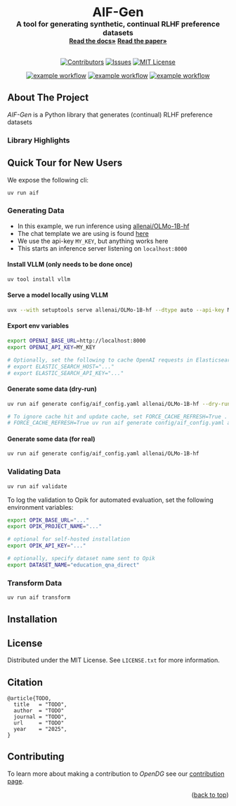 <a id="readme-top"></a>

<div align="center">
  <h1 style="font-size:3vw;padding:0;margin:0;display:inline">AIF-Gen</h3>
  <h3 style="margin:0">A tool for generating synthetic, continual RLHF preference datasets</h3>
  <a href="https://aif_gen.readthedocs.io/en/latest"/><strong>Read the docs»</strong></a>
  <a href="https://github.com/ComplexData-MILA/AIF-Gen"/><strong>Read the paper»</strong></a>
</div>

<br/>

<div align="center">

<a href="">[![Contributors][contributors-shield]][contributors-url]</a>
<a href="">[![Issues][issues-shield]][issues-url]</a>
<a href="">[![MIT License][license-shield]][license-url]</a>

</div>

<div align="center">

<a href="">![example workflow](https://github.com/ComplexData-MILA/AIF-Gen/actions/workflows/ruff.yml/badge.svg)</a>
<a href="">![example workflow](https://github.com/ComplexData-MILA/AIF-Gen/actions/workflows/mypy.yml/badge.svg)</a>
<a href="">![example workflow](https://github.com/ComplexData-MILA/AIF-Gen/actions/workflows/testing.yml/badge.svg)</a>

</div>

## About The Project

_AIF-Gen_ is a Python library that generates (continual) RLHF preference datasets

### Library Highlights

## Quick Tour for New Users

We expose the following cli:

```sh
uv run aif
```

### Generating Data

- In this example, we run inference using [allenai/OLMo-1B-hf](https://huggingface.co/allenai/OLMo-1B-hf)
- The chat template we are using is found [here](https://github.com/ComplexData-MILA/AIF-Gen/blob/data/minimal_example/olmo-chat-template.jinja)
- We use the api-key `MY_KEY`, but anything works here
- This starts an inference server listening on `localhost:8000`

#### Install VLLM (only needs to be done once)

```sh
uv tool install vllm
```

#### Serve a model locally using VLLM

```sh
uvx --with setuptools serve allenai/OLMo-1B-hf --dtype auto --api-key MY_KEY --chat-template chat_templates/omlo-chat-template.jinja
```

#### Export env variables

```sh
export OPENAI_BASE_URL=http://localhost:8000
export OPENAI_API_KEY=MY_KEY

# Optionally, set the following to cache OpenAI requests in Elasticsearch.
# export ELASTIC_SEARCH_HOST="..."
# export ELASTIC_SEARCH_API_KEY="..."
```

#### Generate some data (dry-run)

```sh
uv run aif generate config/aif_config.yaml allenai/OLMo-1B-hf --dry-run

# To ignore cache hit and update cache, set FORCE_CACHE_REFRESH=True .
# FORCE_CACHE_REFRESH=True uv run aif generate config/aif_config.yaml allenai/OLMo-1B-hf --dry-run
```

#### Generate some data (for real)

```sh
uv run aif generate config/aif_config.yaml allenai/OLMo-1B-hf
```

### Validating Data

```sh
uv run aif validate
```

To log the validation to Opik for automated evaluation, set the following environment variables:

```sh
export OPIK_BASE_URL="..."
export OPIK_PROJECT_NAME="..."

# optional for self-hosted installation
export OPIK_API_KEY="..."

# optionally, specify dataset name sent to Opik
export DATASET_NAME="education_qna_direct"
```

### Transform Data

```sh
uv run aif transform
```

## Installation

## License

Distributed under the MIT License. See `LICENSE.txt` for more information.

## Citation

```
@article{TODO,
  title   = "TODO",
  author  = "TODO"
  journal = "TODO",
  url     = "TODO"
  year    = "2025",
}
```

## Contributing

To learn more about making a contribution to _OpenDG_ see our [contribution page](./.github/CONTRIBUTING.md).

<p align="right">(<a href="#readme-top">back to top</a>)</p>

[contributors-shield]: https://img.shields.io/github/contributors/ComplexData-MILA/AIF-Gen.svg?style=for-the-badge
[contributors-url]: https://github.com/ComplexData-MILA/AIF-Gen/graphs/contributors
[issues-shield]: https://img.shields.io/github/issues/ComplexData-MILA/AIF-Gen.svg?style=for-the-badge
[issues-url]: https://github.com/ComplexData-MILA/AIF-Gen/issues
[license-shield]: https://img.shields.io/github/license/ComplexData-MILA/AIF-Gen.svg?style=for-the-badge
[license-url]: https://github.com/ComplexData-MILA/AIF-Gen/blob/master/LICENSE.txt
